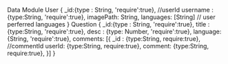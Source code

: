Data Module
User
{
    _id:{type : String, 'require':true}, //userId
    username :{type:String, 'require':true},
    imagePath: String, 
    languages: [String] // user perferred languages
}
Question
{
    _id:{type : String, 'require':true},
    title : {type:String, 'require':true},
    desc : {type: Number, 'require':true},
    language: {String, 'require':true},
    comments: [{
        _id : {type:String, require:true}, //commentId
        userId: {type:String, require:true},
        comment: {type:String, require:true},
    }]
}